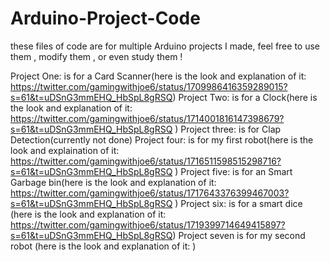 # Arduino-Project-Code
these files of code are for multiple Arduino projects I made, feel free to use them , modify them , or even study them !

Project One: is for a Card Scanner(here is the look and explanation of it: https://twitter.com/gamingwithjoe6/status/1709986416359289015?s=61&t=uDSnG3mmEHQ_HbSpL8gRSQ)
Project Two: is for a Clock(here is the look and explanation of it: https://twitter.com/gamingwithjoe6/status/1714001816147398679?s=61&t=uDSnG3mmEHQ_HbSpL8gRSQ )
Project three: is for Clap Detection(currently not done)
Project four: is for my first robot(here is the look and explaination of it: https://twitter.com/gamingwithjoe6/status/1716511598515298716?s=61&t=uDSnG3mmEHQ_HbSpL8gRSQ )
Project five: is for an Smart Garbage bin(here is the look and explanation of it: https://twitter.com/gamingwithjoe6/status/1717643376399467003?s=61&t=uDSnG3mmEHQ_HbSpL8gRSQ )
Project six: is for a smart dice (here is the look and explanation of it: https://twitter.com/gamingwithjoe6/status/1719399714649415897?s=61&t=uDSnG3mmEHQ_HbSpL8gRSQ)
Project seven is for my second robot (here is the look and explanation of it: )
